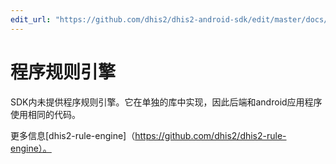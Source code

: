 ```yaml
---
edit_url: "https://github.com/dhis2/dhis2-android-sdk/edit/master/docs/content/developer/program-rule-engine.md" 
---
```

# 程序规则引擎

 <!--DHIS2-SECTION-ID:program_rule_engine-->

SDK内未提供程序规则引擎。它在单独的库中实现，因此后端和android应用程序使用相同的代码。

更多信息[dhis2-rule-engine]（https://github.com/dhis2/dhis2-rule-engine）。


